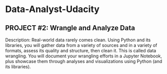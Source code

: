# Data-Analyst-Udacity

## PROJECT #2: Wrangle and Analyze Data

Description: Real-world data rarely comes clean. Using Python and its libraries, you will gather data from a variety of sources and in a variety of formats, assess its quality and structure, then clean it. This is called data wrangling. You will document your wrangling efforts in a Jupyter Notebook, plus showcase them through analyses and visualizations using Python (and its libraries).

